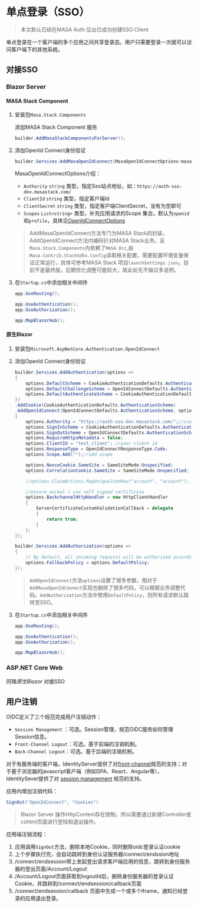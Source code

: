 # 单点登录（SSO）

> 本文默认已经在MASA Auth 后台已成功创建SSO Client

单点登录在一个客户端的多个应用之间共享登录态。用户只需要登录一次就可以访问客户端下的其他系统。

## 对接SSO

### Blazor Server

#### MASA Stack Component

1. 安装包`Masa.Stack.Components`

   添加MASA Stack Component 服务
   
   ```csharp
   builder.AddMasaStackComponentsForServer();
   ```

2. 添加OpenId Connect身份验证
   
   ```csharp
   builder.Services.AddMasaOpenIdConnect(MasaOpenIdConnectOptions:masaOpenIdConnectOptions);
   ```
   
   MasaOpenIdConnectOptions介绍：
   
   * `Authority` `string` 类型，指定Sso站点地址，如：`https://auth-sso-dev.masastack.com/`
   * `ClientId` `string` 类型，指定客户端Id
   * `ClientSecret` `string` 类型，指定客户端ClientSecret，没有为空即可
   * `Scopes` `List<string>` 类型，补充应用请求的Scope 集合。默认为`openid`和`profile`，具体见[OpenIdConnectOptions](https://github.com/dotnet/aspnetcore/blob/3ea008c80d5cc63de7f90ddfd6823b7b006251ff/src/Security/Authentication/OpenIdConnect/src/OpenIdConnectOptions.cs#L42)
   
   > AddMasaOpenIdConnect方法专门为MASA Stack的封装，AddOpenIdConnect方法内编码针对MASA Stack业务。且`Masa.Stack.Components`内依赖了`MASA Dcc`,由`Masa.Contrib.StackSdks.Config`读取相关配置，需要配置环境变量保证正常运行，具体可参考MASA Stack 项目`launchSettings.json`。目前不是最终版，后期优化调整可能较大，故此处先不做过多说明。

3. 在`Startup.cs`中添加相关中间件

   ```csharp l:3,4
   app.UseRouting();
   
   app.UseAuthentication();
   app.UseAuthorization();
   
   app.MapBlazorHub();
   ```

#### 原生Blazor

1. 安装包`Microsoft.AspNetCore.Authentication.OpenIdConnect`

2. 添加OpenId Connect身份验证
   ```csharp
   builder.Services.AddAuthentication(options =>
   {
       options.DefaultScheme = CookieAuthenticationDefaults.AuthenticationScheme;
       options.DefaultChallengeScheme = OpenIdConnectDefaults.AuthenticationScheme;
       options.DefaultAuthenticateScheme = CookieAuthenticationDefaults.AuthenticationScheme;
   })
   .AddCookie(CookieAuthenticationDefaults.AuthenticationScheme)
   .AddOpenIdConnect(OpenIdConnectDefaults.AuthenticationScheme, options =>
   {
       options.Authority = "https://auth-sso-dev.masastack.com/";//sso address
       options.SignInScheme = CookieAuthenticationDefaults.AuthenticationScheme;
       options.SignOutScheme = OpenIdConnectDefaults.AuthenticationScheme;
       options.RequireHttpsMetadata = false;
       options.ClientId = "test_client"; //your client id
       options.ResponseType = OpenIdConnectResponseType.Code;
       options.Scope.Add("");//add scope 
   
       options.NonceCookie.SameSite = SameSiteMode.Unspecified;
       options.CorrelationCookie.SameSite = SameSiteMode.Unspecified;
   
       //options.ClaimActions.MapUniqueJsonKey("account", "account"); //claim map
   
       //ensure normal i use self signed certificate
       options.BackchannelHttpHandler = new HttpClientHandler
       {
           ServerCertificateCustomValidationCallback = delegate
           {
               return true;
           }
       };
   });
   
   builder.Services.AddAuthorization(options =>
   {
       // By default, all incoming requests will be authorized according to the default policy
       options.FallbackPolicy = options.DefaultPolicy;
   });
   ```
   
   > `AddOpenIdConnect`方法`options`设置了很多参数，相对于`AddMasaOpenIdConnect`实现也删除了很多代码，可以根据业务调整代码。`AddAuthorization`方法中使用`DefaultPolicy`，则所有请求默认跳转至SSO。

3. 在`Startup.cs`中添加相关中间件
   ```csharp l:3,4
   app.UseRouting();
   
   app.UseAuthentication();
   app.UseAuthorization();
   
   app.MapBlazorHub();
   ```

### ASP.NET Core Web

同理*原生Blazor* 对接SSO

## 用户注销

OIDC定义了三个规范完成用户注销动作：

* `Session Management` ：可选。Session管理，规范OIDC服务如何管理Session信息。
* `Front-Channel Logout`：可选。基于前端的注销机制。
* `Back-Channel Logout`：可选。基于后端的注销机制。

对于有服务端的客户端，IdentityServer提供了对[front-channel](https://openid.net/specs/openid-connect-frontchannel-1_0.html)规范的支持；对于基于浏览器的javascript客户端（例如SPA、React、Angular等），IdentitySever提供了对 [session management](https://openid.net/specs/openid-connect-session-1_0.html) 规范的支持。

应用内增加注销代码：

```csharp
SignOut("OpenIdConnect", "Cookies")
```

> Blazor Server 操作HttpContext存在限制，所以需要通过新建Controller或cshtml页面进行登陆和退出操作。

应用端注销流程：

1. 应用调用`SignOut`方法，删除本地Cookie，同时删除oidc登录认证cookie
2. 上个步骤执行完，会自动跳转到身份认证服务器/connect/endssion地址
3. /connect/endsession带上发起登出请求客户端应用的信息，跳转到身份服务器的登出页面/Account/Logout
4. /Account/Logout页面获取到logoutId后，删除身份服务器的登录认证Cookie，并跳转到/connect/endsession/callback页面
5. /connect/endsession/callback 页面中生成一个或多个iframe，通知已经登录的应用退出登录。
